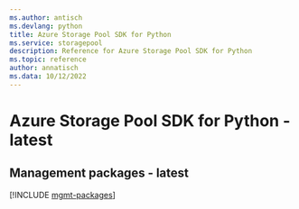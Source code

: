 ```yaml
---
ms.author: antisch
ms.devlang: python
title: Azure Storage Pool SDK for Python
ms.service: storagepool
description: Reference for Azure Storage Pool SDK for Python
ms.topic: reference
author: annatisch
ms.data: 10/12/2022
---
```

# Azure Storage Pool SDK for Python - latest

## Management packages - latest
[!INCLUDE [mgmt-packages](storage-pool-mgmt-index.md)]